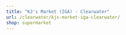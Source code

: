 ```yaml
---
title: "KJ's Market (IGA) - Clearwater"
url: /clearwater/kjs-market-iga-clearwater/
shop: supermarket
---
```

